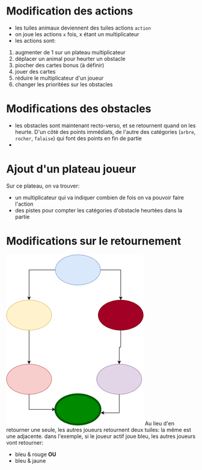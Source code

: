 # Modification des actions
* les tuiles animaux deviennent des tuiles actions `action`
* on joue les actions `x` fois, x étant un multiplicateur
* les actions sont:
1. augmenter de 1 sur un plateau multiplicateur
2. déplacer un animal pour heurter un obstacle
3. piocher des cartes bonus (à définir)
4. jouer des cartes
5. réduire le multiplicateur d'un joueur
6. changer les prioritées sur les obstacles

# Modifications des obstacles
* les obstacles sont maintenant recto-verso, et se retournent quand on les heurte. D'un côté des points immédiats, de l'autre des catégories (`arbre`, `rocher`, `falaise`) qui font des points en fin de partie
* 

# Ajout d'un plateau joueur
Sur ce plateau, on va trouver:
* un multiplicateur qui va indiquer combien de fois on va pouvoir faire l'action
* des pistes pour compter les catégories d'obstacle heurtées dans la partie

# Modifications sur le retournement
![This is an image](actions.png)
Au lieu d'en retourner une seule, les autres joueurs retournent deux tuiles: la même est une adjacente. dans l'exemple, si le joueur actif joue bleu, les autres joueurs vont retourner:
* bleu & rouge
**OU**
* bleu & jaune